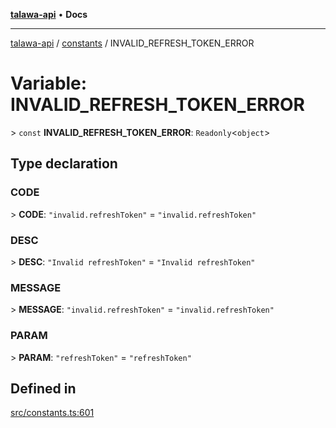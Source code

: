 [**talawa-api**](../../README.md) • **Docs**

***

[talawa-api](../../modules.md) / [constants](../README.md) / INVALID\_REFRESH\_TOKEN\_ERROR

# Variable: INVALID\_REFRESH\_TOKEN\_ERROR

\> `const` **INVALID\_REFRESH\_TOKEN\_ERROR**: `Readonly`\<`object`\>

## Type declaration

### CODE

\> **CODE**: `"invalid.refreshToken"` = `"invalid.refreshToken"`

### DESC

\> **DESC**: `"Invalid refreshToken"` = `"Invalid refreshToken"`

### MESSAGE

\> **MESSAGE**: `"invalid.refreshToken"` = `"invalid.refreshToken"`

### PARAM

\> **PARAM**: `"refreshToken"` = `"refreshToken"`

## Defined in

[src/constants.ts:601](https://github.com/PalisadoesFoundation/talawa-api/blob/d0c167bb942c4778fba221c2cdd27665fc7dbf61/src/constants.ts#L601)
